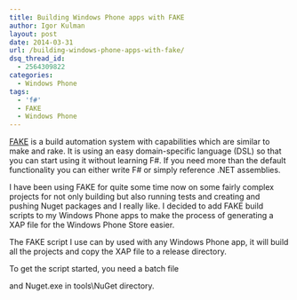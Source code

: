 ```yaml
---
title: Building Windows Phone apps with FAKE
author: Igor Kulman
layout: post
date: 2014-03-31
url: /building-windows-phone-apps-with-fake/
dsq_thread_id:
  - 2564309822
categories:
  - Windows Phone
tags:
  - 'f#'
  - FAKE
  - Windows Phone
---
```

[FAKE][1] is a build automation system with capabilities which are similar to make and rake. It is using an easy domain-specific language (DSL) so that you can start using it without learning F#. If you need more than the default functionality you can either write F# or simply reference .NET assemblies.

I have been using FAKE for quite some time now on some fairly complex projects for not only building but also running tests and creating and pushing Nuget packages and I really like. I decided to add FAKE build scripts to my Windows Phone apps to make the process of generating a XAP file for the Windows Phone Store easier. 

The FAKE script I use can by used with any Windows Phone app, it will build all the projects and copy the XAP file to a release directory.

<script src="https://gist.github.com/igorkulman/9842235.js?file=build.fsx"></script>

To get the script started, you need a batch file

<script src="https://gist.github.com/igorkulman/9842235.js?file=build.bat"></script>

and Nuget.exe in tools\NuGet directory.

 [1]: http://fsharp.github.io/FAKE/